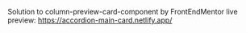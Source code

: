 
Solution to column-preview-card-component by FrontEndMentor live preview: https://accordion-main-card.netlify.app/
